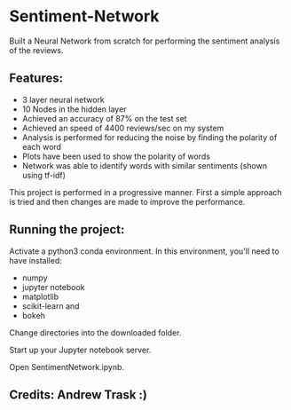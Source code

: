 # Sentiment-Network
Built a Neural Network from scratch for performing the sentiment analysis of the reviews. 

## Features:
- 3 layer neural network
- 10 Nodes in the hidden layer
- Achieved an accuracy of 87% on the test set
- Achieved an speed of 4400 reviews/sec on my system
- Analysis is performed for reducing the noise by finding the polarity of each word
- Plots have been used to show the polarity of words
- Network was able to identify words with similar sentiments (shown using tf-idf)


This project is performed in a progressive manner. First a simple approach is tried and then changes are made to improve the performance.

## Running the project:
Activate a python3 conda environment. In this environment, you'll need to have installed:
- numpy
- jupyter notebook 
- matplotlib 
- scikit-learn and 
- bokeh

Change directories into the downloaded folder.

Start up your Jupyter notebook server.

Open SentimentNetwork.ipynb.

## Credits: Andrew Trask :)  

